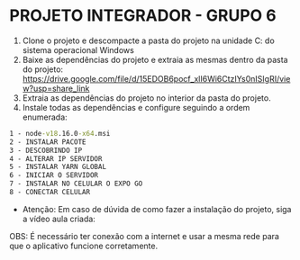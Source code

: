 # PROJETO INTEGRADOR - GRUPO 6

1) Clone o projeto e descompacte a pasta do projeto na unidade C: do sistema operacional Windows
2) Baixe as dependências do projeto e extraia as mesmas dentro da pasta do projeto:
   https://drive.google.com/file/d/15EDOB6pocf_xlI6Wi6CtzIYs0nISIgRI/view?usp=share_link
3) Extraia as dependências do projeto no interior da pasta do projeto.
4) Instale todas as dependências e configure seguindo a ordem enumerada:
```cmd
1 - node-v18.16.0-x64.msi
2 - INSTALAR PACOTE
3 - DESCOBRINDO IP
4 - ALTERAR IP SERVIDOR
5 - INSTALAR YARN GLOBAL
6 - INICIAR O SERVIDOR
7 - INSTALAR NO CELULAR O EXPO GO
8 - CONECTAR CELULAR
```
- Atenção: Em caso de dúvida de como fazer a instalação do projeto, siga a vídeo aula criada:



OBS: É necessário ter conexão com a internet e usar a mesma rede para que o aplicativo funcione corretamente.

